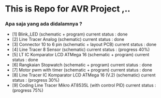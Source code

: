 # This is Repo for AVR Project ,..

### Apa saja yang ada didalamnya ?

* [1] Blink_LED (schematic + program)
	current status : done
* [2] Line Tracer Analog (schematic)
	current status : done
* [3] Connector 10 to 6 pin (schematic + layout PCB)
	current status : done
* [4] Line Tracer 8 Sensor (schematic)
	current status : (progress 40%)
* [5] LT IC Komparator LCD ATMega 16 (schematic + program)
	current status : done
* [6] Rangkaian Stopwatch (schematic + program)
	current status : done
* [7] Motor pwm with timer (schematic + program)
	current status : done
* [8] Line Tracer IC Komparator LCD ATMega 16 (V.2) (schematic)
	current status : (progress 30%)
* [9] Coding Line Tracer Mikro AT8535L (with control PID)
	current status : (progress 75%)

